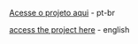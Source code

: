 <a href="https://brunohenriquedeveloper.github.io/Projeto-Cordel/">Acesse o projeto aqui</a> - pt-br

<a href="https://brunohenriquedeveloper.github.io/Projeto-Cordel/">access the project here</a> - english